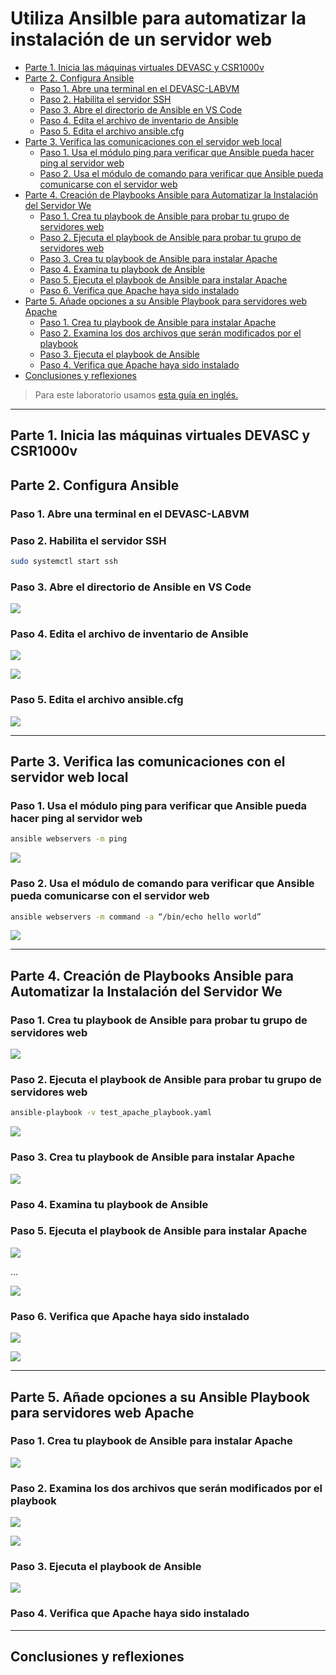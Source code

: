 # Utiliza Ansilble para automatizar la instalación de un servidor web <!-- omit in toc -->

- [Parte 1. Inicia las máquinas virtuales DEVASC y CSR1000v](#parte-1-inicia-las-máquinas-virtuales-devasc-y-csr1000v)
- [Parte 2. Configura Ansible](#parte-2-configura-ansible)
  - [Paso 1. Abre una terminal en el DEVASC-LABVM](#paso-1-abre-una-terminal-en-el-devasc-labvm)
  - [Paso 2. Habilita el servidor SSH](#paso-2-habilita-el-servidor-ssh)
  - [Paso 3. Abre el directorio de Ansible en VS Code](#paso-3-abre-el-directorio-de-ansible-en-vs-code)
  - [Paso 4. Edita el archivo de inventario de Ansible](#paso-4-edita-el-archivo-de-inventario-de-ansible)
  - [Paso 5. Edita el archivo ansible.cfg](#paso-5-edita-el-archivo-ansiblecfg)
- [Parte 3. Verifica las comunicaciones con el servidor web local](#parte-3-verifica-las-comunicaciones-con-el-servidor-web-local)
  - [Paso 1. Usa el módulo ping para verificar que Ansible pueda hacer ping al servidor web](#paso-1-usa-el-módulo-ping-para-verificar-que-ansible-pueda-hacer-ping-al-servidor-web)
  - [Paso 2. Usa el módulo de comando para verificar que Ansible pueda comunicarse con el servidor web](#paso-2-usa-el-módulo-de-comando-para-verificar-que-ansible-pueda-comunicarse-con-el-servidor-web)
- [Parte 4. Creación de Playbooks Ansible para Automatizar la Instalación del Servidor We](#parte-4-creación-de-playbooks-ansible-para-automatizar-la-instalación-del-servidor-we)
  - [Paso 1. Crea tu playbook de Ansible para probar tu grupo de servidores web](#paso-1-crea-tu-playbook-de-ansible-para-probar-tu-grupo-de-servidores-web)
  - [Paso 2. Ejecuta el playbook de Ansible para probar tu grupo de servidores web](#paso-2-ejecuta-el-playbook-de-ansible-para-probar-tu-grupo-de-servidores-web)
  - [Paso 3. Crea tu playbook de Ansible para instalar Apache](#paso-3-crea-tu-playbook-de-ansible-para-instalar-apache)
  - [Paso 4. Examina tu playbook de Ansible](#paso-4-examina-tu-playbook-de-ansible)
  - [Paso 5. Ejecuta el playbook de Ansible para instalar Apache](#paso-5-ejecuta-el-playbook-de-ansible-para-instalar-apache)
  - [Paso 6. Verifica que Apache haya sido instalado](#paso-6-verifica-que-apache-haya-sido-instalado)
- [Parte 5. Añade opciones a su Ansible Playbook para servidores web Apache](#parte-5-añade-opciones-a-su-ansible-playbook-para-servidores-web-apache)
  - [Paso 1. Crea tu playbook de Ansible para instalar Apache](#paso-1-crea-tu-playbook-de-ansible-para-instalar-apache)
  - [Paso 2. Examina los dos archivos que serán modificados por el playbook](#paso-2-examina-los-dos-archivos-que-serán-modificados-por-el-playbook)
  - [Paso 3. Ejecuta el playbook de Ansible](#paso-3-ejecuta-el-playbook-de-ansible)
  - [Paso 4. Verifica que Apache haya sido instalado](#paso-4-verifica-que-apache-haya-sido-instalado)
- [Conclusiones y reflexiones](#conclusiones-y-reflexiones)

> Para este laboratorio usamos [esta guía en inglés.](http://www.ccna6rs.com/7-4-8-lab-use-ansible-to-automate-installing-a-web-server-answers/)

---
## Parte 1. Inicia las máquinas virtuales DEVASC y CSR1000v



## Parte 2. Configura Ansible

### Paso 1. Abre una terminal en el DEVASC-LABVM

### Paso 2. Habilita el servidor SSH

```bash
sudo systemctl start ssh
```

### Paso 3. Abre el directorio de Ansible en VS Code

![](sources/2023-06-01-07-46-31.png)

### Paso 4. Edita el archivo de inventario de Ansible

![](sources/2023-06-01-07-46-00.png)

![](sources/2023-06-01-08-13-06.png)

### Paso 5. Edita el archivo ansible.cfg

![](sources/2023-06-01-08-17-05.png)

---
## Parte 3. Verifica las comunicaciones con el servidor web local

### Paso 1. Usa el módulo ping para verificar que Ansible pueda hacer ping al servidor web

```bash
ansible webservers -m ping
```

![](sources/2023-06-01-08-20-42.png)

### Paso 2. Usa el módulo de comando para verificar que Ansible pueda comunicarse con el servidor web

```bash
ansible webservers -m command -a “/bin/echo hello world”
```

![](sources/2023-06-01-08-25-11.png)

---
## Parte 4. Creación de Playbooks Ansible para Automatizar la Instalación del Servidor We

### Paso 1. Crea tu playbook de Ansible para probar tu grupo de servidores web

![](sources/2023-06-01-08-36-51.png)

### Paso 2. Ejecuta el playbook de Ansible para probar tu grupo de servidores web

```bash
ansible-playbook -v test_apache_playbook.yaml
```

![](sources/2023-06-01-08-46-28.png)

### Paso 3. Crea tu playbook de Ansible para instalar Apache

![](sources/2023-06-01-08-52-48.png)

### Paso 4. Examina tu playbook de Ansible



### Paso 5. Ejecuta el playbook de Ansible para instalar Apache

![](sources/2023-06-01-08-58-00.png)

...

![](sources/2023-06-01-09-00-28.png)

### Paso 6. Verifica que Apache haya sido instalado

![](sources/2023-06-01-09-01-51.png)

![](sources/2023-06-01-09-03-05.png)

---
## Parte 5. Añade opciones a su Ansible Playbook para servidores web Apache

### Paso 1. Crea tu playbook de Ansible para instalar Apache

![](sources/2023-06-01-10-10-06.png)

### Paso 2. Examina los dos archivos que serán modificados por el playbook

![](sources/2023-06-01-09-36-21.png)

![](sources/2023-06-01-09-37-23.png)

### Paso 3. Ejecuta el playbook de Ansible

![](sources/2023-06-01-10-10-38.png)

### Paso 4. Verifica que Apache haya sido instalado



---
## Conclusiones y reflexiones

